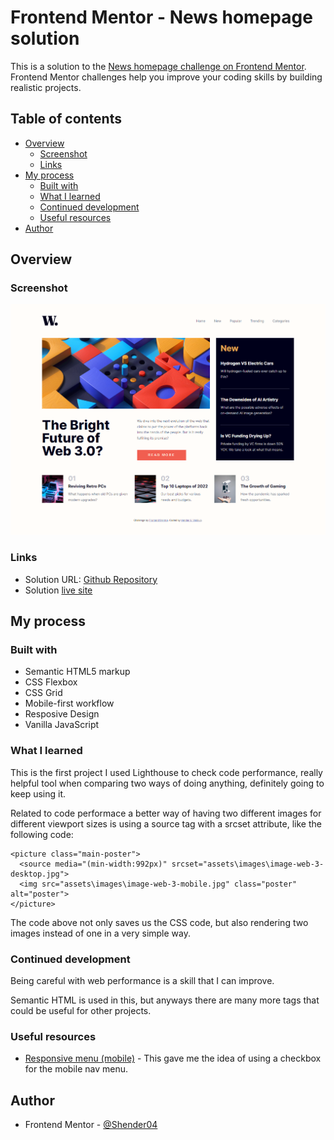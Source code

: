 # Frontend Mentor - News homepage solution

This is a solution to the [News homepage challenge on Frontend Mentor](https://www.frontendmentor.io/challenges/news-homepage-H6SWTa1MFl). Frontend Mentor challenges help you improve your coding skills by building realistic projects. 

## Table of contents

- [Overview](#overview)
  - [Screenshot](#screenshot)
  - [Links](#links)
- [My process](#my-process)
  - [Built with](#built-with)
  - [What I learned](#what-i-learned)
  - [Continued development](#continued-development)
  - [Useful resources](#useful-resources)
- [Author](#author)

## Overview

### Screenshot

![Desktop final result](./my-design/News-homepage-hendervm.github.io-desktop.png)

### Links

- Solution URL: [Github Repository](https://github.com/hendervm/news-homepage-main.git)
- Solution [live site](https://hendervm.github.io/news-homepage-main/)

## My process

### Built with

- Semantic HTML5 markup
- CSS Flexbox
- CSS Grid
- Mobile-first workflow
- Resposive Design
- Vanilla JavaScript

### What I learned

This is the first project I used Lighthouse to check code performance, really helpful tool when comparing two ways of doing anything, definitely going to keep using it.

Related to code performace a better way of having two different images for different viewport sizes is using a source tag with a srcset attribute, like the following code:
```
<picture class="main-poster">
  <source media="(min-width:992px)" srcset="assets\images\image-web-3-desktop.jpg">
  <img src="assets\images\image-web-3-mobile.jpg" class="poster" alt="poster">
</picture>
```
The code above not only saves us the CSS code, but also rendering two images instead of one in a very simple way.

### Continued development

Being careful with web performance is a skill that I can improve.

Semantic HTML is used in this, but anyways there are many more tags that could be useful for other projects.

### Useful resources

- [Responsive menu (mobile)](https://youtu.be/BqRkb_m_PuE) - This gave me the idea of using a checkbox for the mobile nav menu.

## Author

- Frontend Mentor - [@Shender04](https://www.frontendmentor.io/profile/Shender04)


